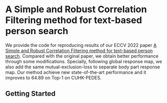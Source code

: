 # A Simple and Robust Correlation Filtering method for text-based person search
We provide the code for reproducing results of our ECCV 2022 paper [A Simple and Robust Correlation Filtering method for text-based person search](www.baidu.com). Compared with the original paper, we obtain better performance through some modifications. Specially, following global response map, we also add the same mutual-exclusion-loss to separate body part response map. Our method achieve new state-of-the-art performance and it improves to 64.89 on Top-1 on CUHK-PEDES.
## Getting Started

